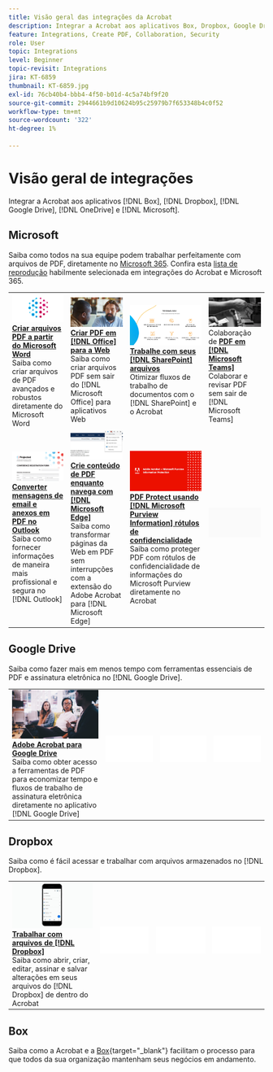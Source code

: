 ```yaml
---
title: Visão geral das integrações da Acrobat
description: Integrar a Acrobat aos aplicativos Box, Dropbox, Google Drive, OneDrive e Microsoft
feature: Integrations, Create PDF, Collaboration, Security
role: User
topic: Integrations
level: Beginner
topic-revisit: Integrations
jira: KT-6859
thumbnail: KT-6859.jpg
exl-id: 76cb40b4-bbb4-4f50-b01d-4c5a74bf9f20
source-git-commit: 2944661b9d10624b95c25979b7f653348b4c0f52
workflow-type: tm+mt
source-wordcount: '322'
ht-degree: 1%

---
```


# Visão geral de integrações

Integrar a Acrobat aos aplicativos [!DNL Box], [!DNL Dropbox], [!DNL Google Drive], [!DNL OneDrive] e [!DNL Microsoft].

## Microsoft

Saiba como todos na sua equipe podem trabalhar perfeitamente com arquivos de PDF, diretamente no [Microsoft 365](https://www.adobe.com/documentcloud/integrations/microsoft-office-365.html). Confira esta [lista de reprodução](https://experienceleague.adobe.com/en/playlists/acrobat-integrate-microsoft-365) habilmente selecionada em integrações do Acrobat e Microsoft 365.

<table style="table-layout:fixed">
<tr>
  <td>
    <a href="createfromword.md">
      <img alt="Criar arquivos PDF a partir do Microsoft Word" src="../assets/create-word.png" />
    </a>
    <div>
    <a href="createfromword.md"><strong>Criar arquivos PDF a partir do Microsoft Word</strong></a>
    </div>
    Saiba como criar arquivos de PDF avançados e robustos diretamente do Microsoft Word
    <br>
  </td>
  <td>
    <a href="createofficeweb.md">
      <img alt="Criar PDF em [!DNL Office] para a Web" src="../assets/office-web.png" />
    </a>
    <div>
    <a href="createofficeweb.md"><strong>Criar PDF em [!DNL Office] para a Web</strong></a>
    </div>
    Saiba como criar arquivos PDF sem sair do [!DNL Microsoft Office] para aplicativos Web
    <br>
  </td> 
  <td>
    <a href="acrobatandsp.md">
      <img alt="Trabalhe com seus arquivos do [!DNL SharePoint]" src="../assets/work-sharepoint.png" />
    </a>
    <div>
    <a href="acrobatandsp.md"><strong>Trabalhe com seus [!DNL SharePoint] arquivos</strong></a>
    </div>
    Otimizar fluxos de trabalho de documentos com o [!DNL SharePoint] e o Acrobat
    <br>
  </td>
  <td>
    <a href="acrobatandteams.md">
      <img alt="colaboração PDF em [!DNL Microsoft Teams]" src="../assets/collaboration-teams.png" />
    </a>
    <div>
    Colaboração de <a href="acrobatandteams.md"><strong>PDF em [!DNL Microsoft Teams]</strong></a>
    </div>
    Colaborar e revisar PDF sem sair de [!DNL Microsoft Teams]
    <br>
  </td>
</tr>
<tr>
  <td>
    <a href="outlook.md">
      <img alt="Converta mensagens de e-mail e anexos em PDF no Outlook" src="../assets/outlook.png" />
    </a>
    <div>
    <a href="outlook.md"><strong>Converter mensagens de email e anexos em PDF no Outlook</strong></a>
    </div>
    Saiba como fornecer informações de maneira mais profissional e segura no [!DNL Outlook]
    <br>
  </td>
  <td>
    <a href="edge.md">
      <img alt="Crie conteúdo de PDF ao navegar com [!DNL Microsoft Edge]" src="../assets/edge.png" />
    </a>
    <div>
    <a href="edge.md"><strong>Crie conteúdo de PDF enquanto navega com [!DNL Microsoft Edge]</strong></a>
    </div>
    Saiba como transformar páginas da Web em PDF sem interrupções com a extensão do Adobe Acrobat para [!DNL Microsoft Edge]
    <br>
  </td>
  <td>
    <a href="microsoftsensitivitylabels.md">
      <img alt="PDF Protect usando [!DNL Microsoft Purview Information] rótulos de confidencialidade" src="../assets/purview.png" />
    </a>
    <div>
    <a href="microsoftsensitivitylabels.md"><strong>PDF Protect usando [!DNL Microsoft Purview Information] rótulos de confidencialidade</strong></a>
    </div>
    Saiba como proteger PDF com rótulos de confidencialidade de informações do Microsoft Purview diretamente no Acrobat
    <br>
  </td>
  <td>
   <img alt="Espaçador" src="../assets/Grayspacer.png" />
    <div>
    <br>
  </td>
</tr>
</table>

## Google Drive

Saiba como fazer mais em menos tempo com ferramentas essenciais de PDF e assinatura eletrônica no [!DNL Google Drive].

<table style="table-layout:fixed">
<tr>
  <td>
    <a href="acrobatandgoogle.md">
      <img alt="Adobe Acrobat para Google Drive" src="../assets/google.png" />
    </a>
    <div>
    <a href="acrobatandgoogle.md"><strong>Adobe Acrobat para Google Drive</strong></a>
    </div>
    Saiba como obter acesso a ferramentas de PDF para economizar tempo e fluxos de trabalho de assinatura eletrônica diretamente no aplicativo [!DNL Google Drive]
    <br>
  </td>
  <td>
   <img alt="Espaçador" src="../assets/Whitespacer.png" />
    <div>
    <br>
  </td>
  <td>
   <img alt="Espaçador" src="../assets/Whitespacer.png" />
    <div>
    <br>
  </td>
  <td>
   <img alt="Espaçador" src="../assets/Whitespacer.png" />
    <div>
    <br>
  </td>
</tr>
</table>

## Dropbox

Saiba como é fácil acessar e trabalhar com arquivos armazenados no [!DNL Dropbox].

<table style="table-layout:fixed">
<tr>
  <td>
    <a href="acrobat-dropbox.md">
      <img alt="Trabalhar com arquivos de [!DNL Dropbox]" src="../assets/work-dropbox.png" />
    </a>
    <div>
    <a href="acrobat-dropbox.md"><strong>Trabalhar com arquivos de [!DNL Dropbox]</strong></a>
    </div>
    Saiba como abrir, criar, editar, assinar e salvar alterações em seus arquivos do [!DNL Dropbox] de dentro do Acrobat
    <br>
  </td>
  <td>
   <img alt="Espaçador" src="../assets/Whitespacer.png" />
    <div>
    <br>
  </td>
  <td>
   <img alt="Espaçador" src="../assets/Whitespacer.png" />
    <div>
    <br>
  </td>
  <td>
   <img alt="Espaçador" src="../assets/Whitespacer.png" />
    <div>
    <br>
  </td>
</tr>
</table>

## Box

Saiba como a Acrobat e a [Box](https://www.adobe.com/documentcloud/integrations/box.html){target="_blank"} facilitam o processo para que todos da sua organização mantenham seus negócios em andamento.
